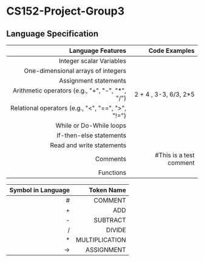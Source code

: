 # CS152-Project-Group3

## Language Specification

| Language Features | Code Examples |
| -----------------:| -------------:|
| Integer scalar Variables || 
| One-dimensional arrays of integers | |
| Assignment statements | |
| Arithmetic operators (e.g., "+", "-", "*", "/") | 2 + 4 , 3-3, 6/3, 2*5 |
| Relational operators (e.g., "<", "==", ">", "!=") |
| While or Do-While loops | |
| If-then-else statements | |
| Read and write statements | |
| Comments | #This is a test comment |
| Functions | |

| Symbol in Language | Token Name |
| -----------------:| -------------:|
| # | COMMENT |
| + | ADD |
| - | SUBTRACT |
| / | DIVIDE |
| * | MULTIPLICATION |
| -> | ASSIGNMENT |
